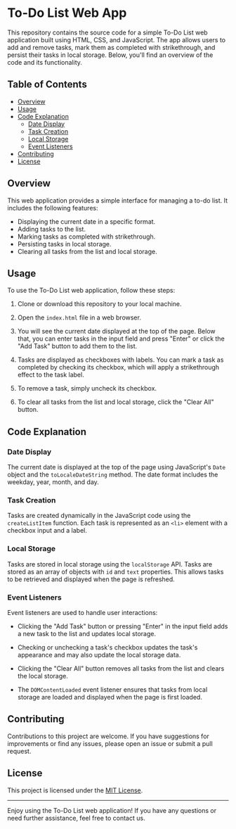 # To-Do List Web App 


This repository contains the source code for a simple To-Do List web application built using HTML, CSS, and JavaScript. The app allows users to add and remove tasks, mark them as completed with strikethrough, and persist their tasks in local storage. Below, you'll find an overview of the code and its functionality.

## Table of Contents

- [Overview](#overview)
- [Usage](#usage)
- [Code Explanation](#code-explanation)
  - [Date Display](#date-display)
  - [Task Creation](#task-creation)
  - [Local Storage](#local-storage)
  - [Event Listeners](#event-listeners)
- [Contributing](#contributing)
- [License](#license)

## Overview

This web application provides a simple interface for managing a to-do list. It includes the following features:

- Displaying the current date in a specific format.
- Adding tasks to the list.
- Marking tasks as completed with strikethrough.
- Persisting tasks in local storage.
- Clearing all tasks from the list and local storage.

## Usage

To use the To-Do List web application, follow these steps:

1. Clone or download this repository to your local machine.

2. Open the `index.html` file in a web browser.

3. You will see the current date displayed at the top of the page. Below that, you can enter tasks in the input field and press "Enter" or click the "Add Task" button to add them to the list.

4. Tasks are displayed as checkboxes with labels. You can mark a task as completed by checking its checkbox, which will apply a strikethrough effect to the task label.

5. To remove a task, simply uncheck its checkbox.

6. To clear all tasks from the list and local storage, click the "Clear All" button.

## Code Explanation

### Date Display

The current date is displayed at the top of the page using JavaScript's `Date` object and the `toLocaleDateString` method. The date format includes the weekday, year, month, and day.

### Task Creation

Tasks are created dynamically in the JavaScript code using the `createListItem` function. Each task is represented as an `<li>` element with a checkbox input and a label.

### Local Storage

Tasks are stored in local storage using the `localStorage` API. Tasks are stored as an array of objects with `id` and `text` properties. This allows tasks to be retrieved and displayed when the page is refreshed.

### Event Listeners

Event listeners are used to handle user interactions:

- Clicking the "Add Task" button or pressing "Enter" in the input field adds a new task to the list and updates local storage.

- Checking or unchecking a task's checkbox updates the task's appearance and may also update the local storage data.

- Clicking the "Clear All" button removes all tasks from the list and clears the local storage.

- The `DOMContentLoaded` event listener ensures that tasks from local storage are loaded and displayed when the page is first loaded.

## Contributing

Contributions to this project are welcome. If you have suggestions for improvements or find any issues, please open an issue or submit a pull request.

## License

This project is licensed under the [MIT License](LICENSE).

---

Enjoy using the To-Do List web application! If you have any questions or need further assistance, feel free to contact us.
